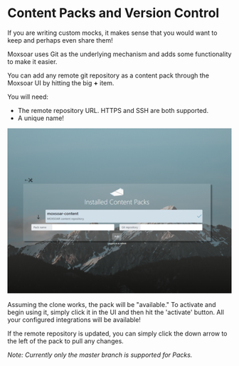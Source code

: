 # Content Packs and Version Control

If you are writing custom mocks, it makes sense that you would want to keep and perhaps even share them!

Moxsoar uses Git as the underlying mechanism and adds some functionality to make it easier.

You can add any remote git repository as a content pack through the Moxsoar UI by hitting the big **+** item.

You will need:
* The remote repository URL. HTTPS and SSH are both supported.
* A unique name!

<img src="img/add_new_repo.PNG" width="600">

Assuming the clone works, the pack will be "available." To activate and begin using it, simply click it in the 
UI and then hit the 'activate' button. All your configured integrations will be available!

If the remote repository is updated, you can simply click the down arrow to the left of the pack to pull any changes.

*Note: Currently only the master branch is supported for Packs.*



